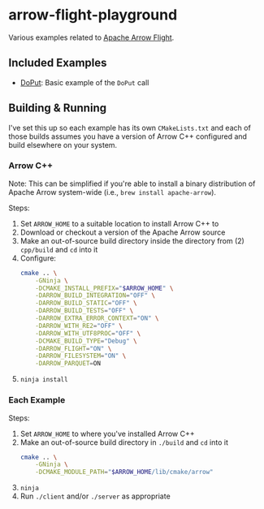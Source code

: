 # arrow-flight-playground

Various examples related to [Apache Arrow Flight](https://arrow.apache.org/docs/format/Flight.html).

## Included Examples

- [DoPut](./basic-doput/): Basic example of the `DoPut` call


## Building & Running

I've set this up so each example has its own `CMakeLists.txt` and each of those builds assumes you have a version of Arrow C++ configured and build elsewhere on your system.

### Arrow C++

Note: This can be simplified if you're able to install a binary distribution of Apache Arrow system-wide (i.e., `brew install apache-arrow`).

Steps:

1. Set `ARROW_HOME` to a suitable location to install Arrow C++ to
2. Download or checkout a version of the Apache Arrow source
3. Make an out-of-source build directory inside the directory from (2) `cpp/build` and `cd` into it
4. Configure:
    ```sh
    cmake .. \
        -GNinja \
        -DCMAKE_INSTALL_PREFIX="$ARROW_HOME" \
        -DARROW_BUILD_INTEGRATION="OFF" \
        -DARROW_BUILD_STATIC="OFF" \
        -DARROW_BUILD_TESTS="OFF" \
        -DARROW_EXTRA_ERROR_CONTEXT="ON" \
        -DARROW_WITH_RE2="OFF" \
        -DARROW_WITH_UTF8PROC="OFF" \
        -DCMAKE_BUILD_TYPE="Debug" \
        -DARROW_FLIGHT="ON" \
        -DARROW_FILESYSTEM="ON" \
        -DARROW_PARQUET=ON
    ```
5. `ninja install`

### Each Example

Steps:

1. Set `ARROW_HOME` to where you've installed Arrow C++
2. Make an out-of-source build directory in `./build` and `cd` into it
    ```sh
    cmake .. \
        -GNinja \
        -DCMAKE_MODULE_PATH="$ARROW_HOME/lib/cmake/arrow"
    ```
3. `ninja`
4. Run `./client` and/or `./server` as appropriate
